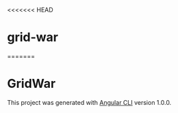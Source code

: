 <<<<<<< HEAD
# grid-war
=======
# GridWar

This project was generated with [Angular CLI](https://github.com/angular/angular-cli) version 1.0.0.
